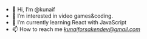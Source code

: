 - 👋 Hi, I’m @kunaif
- 👀 I’m interested in video games&coding.
- 🌱 I’m currently learning React with JavaScript
- 📫 How to reach me *kunaiforsakendev@gmail.com*

<!---
kunaif/kunaif is a ✨ special ✨ repository because its `README.md` (this file) appears on your GitHub profile.
You can click the Preview link to take a look at your changes.
--->
